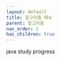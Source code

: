 ```yaml
---
layout: default
title: 알고리즘 메뉴
parent: 알고리즘
nav_order: 1
has_children: true
---
```



java study progress 
